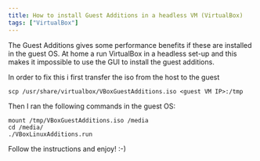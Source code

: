 ```yaml
---
title: How to install Guest Additions in a headless VM (VirtualBox)
tags: ["VirtualBox"]
---
```


The Guest Additions gives some performance benefits if these are installed in the guest OS. At home a run VirtualBox in
a headless set-up and this makes it impossible to use the GUI to install the guest additions.

<!--more-->

In order to fix this i first transfer the iso from the host to the guest

	scp /usr/share/virtualbox/VBoxGuestAdditions.iso <guest VM IP>:/tmp

Then I ran the following commands in the guest OS:

	mount /tmp/VBoxGuestAdditions.iso /media
	cd /media/
	./VBoxLinuxAdditions.run

Follow the instructions and enjoy! :-)